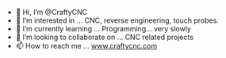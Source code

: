 - 👋 Hi, I’m @CraftyCNC
- 👀 I’m interested in ... CNC, reverse engineering, touch probes.
- 🌱 I’m currently learning ... Programming... very slowly
- 💞️ I’m looking to collaborate on ...  CNC related projects
- 📫 How to reach me ...  www.craftycnc.com

<!---
CraftyCNC/CraftyCNC is a ✨ special ✨ repository because its `README.md` (this file) appears on your GitHub profile.
You can click the Preview link to take a look at your changes.
--->
